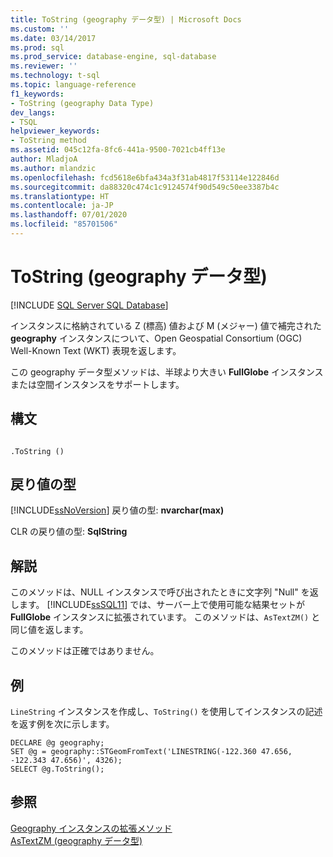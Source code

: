 ```yaml
---
title: ToString (geography データ型) | Microsoft Docs
ms.custom: ''
ms.date: 03/14/2017
ms.prod: sql
ms.prod_service: database-engine, sql-database
ms.reviewer: ''
ms.technology: t-sql
ms.topic: language-reference
f1_keywords:
- ToString (geography Data Type)
dev_langs:
- TSQL
helpviewer_keywords:
- ToString method
ms.assetid: 045c12fa-8fc6-441a-9500-7021cb4ff13e
author: MladjoA
ms.author: mlandzic
ms.openlocfilehash: fcd5618e6bfa434a3f31ab4817f53114e122846d
ms.sourcegitcommit: da88320c474c1c9124574f90d549c50ee3387b4c
ms.translationtype: HT
ms.contentlocale: ja-JP
ms.lasthandoff: 07/01/2020
ms.locfileid: "85701506"
---
```

# <a name="tostring-geography-data-type"></a>ToString (geography データ型)
[!INCLUDE [SQL Server SQL Database](../../includes/applies-to-version/sql-asdb.md)]

  インスタンスに格納されている Z (標高) 値および M (メジャー) 値で補完された **geography** インスタンスについて、Open Geospatial Consortium (OGC) Well-Known Text (WKT) 表現を返します。  
  
 この geography データ型メソッドは、半球より大きい **FullGlobe** インスタンスまたは空間インスタンスをサポートします。  
  
## <a name="syntax"></a>構文  
  
```  
  
.ToString ()  
```  
  
## <a name="return-types"></a>戻り値の型  
 [!INCLUDE[ssNoVersion](../../includes/ssnoversion-md.md)] 戻り値の型: **nvarchar(max)**  
  
 CLR の戻り値の型: **SqlString**  
  
## <a name="remarks"></a>解説  
 このメソッドは、NULL インスタンスで呼び出されたときに文字列 "Null" を返します。 [!INCLUDE[ssSQL11](../../includes/sssql11-md.md)] では、サーバー上で使用可能な結果セットが **FullGlobe** インスタンスに拡張されています。 このメソッドは、`AsTextZM()` と同じ値を返します。  
  
 このメソッドは正確ではありません。  
  
## <a name="examples"></a>例  
 `LineString` インスタンスを作成し、`ToString()` を使用してインスタンスの記述を返す例を次に示します。  
  
```  
DECLARE @g geography;  
SET @g = geography::STGeomFromText('LINESTRING(-122.360 47.656, -122.343 47.656)', 4326);  
SELECT @g.ToString();  
```  
  
## <a name="see-also"></a>参照  
 [Geography インスタンスの拡張メソッド](../../t-sql/spatial-geography/extended-methods-on-geography-instances.md)   
 [AsTextZM &#40;geography データ型&#41;](../../t-sql/spatial-geography/astextzm-geography-data-type.md)  
  
  
